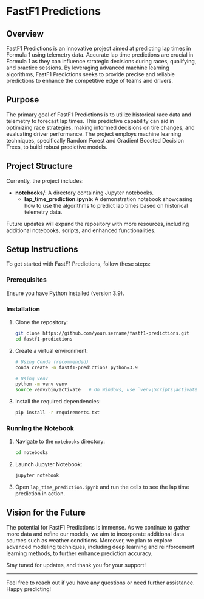 # FastF1 Predictions

## Overview

FastF1 Predictions is an innovative project aimed at predicting lap times in Formula 1 using telemetry data. Accurate lap time predictions are crucial in Formula 1 as they can influence strategic decisions during races, qualifying, and practice sessions. By leveraging advanced machine learning algorithms, FastF1 Predictions seeks to provide precise and reliable predictions to enhance the competitive edge of teams and drivers.

## Purpose

The primary goal of FastF1 Predictions is to utilize historical race data and telemetry to forecast lap times. This predictive capability can aid in optimizing race strategies, making informed decisions on tire changes, and evaluating driver performance. The project employs machine learning techniques, specifically Random Forest and Gradient Boosted Decision Trees, to build robust predictive models.

## Project Structure

Currently, the project includes:

- **notebooks/**: A directory containing Jupyter notebooks.
  - **lap_time_prediction.ipynb**: A demonstration notebook showcasing how to use the algorithms to predict lap times based on historical telemetry data.

Future updates will expand the repository with more resources, including additional notebooks, scripts, and enhanced functionalities.

## Setup Instructions

To get started with FastF1 Predictions, follow these steps:

### Prerequisites

Ensure you have Python installed (version 3.9).

### Installation

1. Clone the repository:

   ```sh
   git clone https://github.com/yourusername/fastf1-predictions.git
   cd fastf1-predictions
   ```

2. Create a virtual environment:

   ```sh
   # Using Conda (recommended)
   conda create -n fastf1-predictions python=3.9

   # Using venv
   python -m venv venv
   source venv/bin/activate   # On Windows, use `venv\Scripts\activate`
   ```

3. Install the required dependencies:
   ```sh
   pip install -r requirements.txt
   ```

### Running the Notebook

1. Navigate to the `notebooks` directory:

   ```sh
   cd notebooks
   ```

2. Launch Jupyter Notebook:

   ```sh
   jupyter notebook
   ```

3. Open `lap_time_prediction.ipynb` and run the cells to see the lap time prediction in action.

## Vision for the Future

The potential for FastF1 Predictions is immense. As we continue to gather more data and refine our models, we aim to incorporate additional data sources such as weather conditions. Moreover, we plan to explore advanced modeling techniques, including deep learning and reinforcement learning methods, to further enhance prediction accuracy.

Stay tuned for updates, and thank you for your support!

---

Feel free to reach out if you have any questions or need further assistance. Happy predicting!
